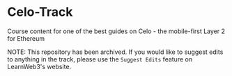 # Celo-Track
Course content for one of the best guides on Celo - the mobile-first Layer 2 for Ethereum

NOTE: This repository has been archived. If you would like to suggest edits to anything in the track, please use the `Suggest Edits` feature on LearnWeb3's website.

